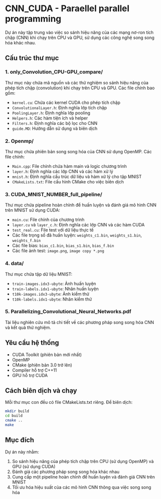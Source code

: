 # CNN_CUDA - Paraellel parallel programming

Dự án này tập trung vào việc so sánh hiệu năng của các mạng nơ-ron tích chập (CNN) khi chạy trên CPU và GPU, sử dụng các công nghệ song song hóa khác nhau.

## Cấu trúc thư mục

### 1. only_Convolution_CPU-GPU_compare/
Thư mục này chứa mã nguồn và các thử nghiệm so sánh hiệu năng của phép tích chập (convolution) khi chạy trên CPU và GPU. Các file chính bao gồm:
- `kernel.cu`: Chứa các kernel CUDA cho phép tích chập
- `ConvolutionalLayer.h`: Định nghĩa lớp tích chập
- `PoolingLayer.h`: Định nghĩa lớp pooling
- `Helpers.h`: Các hàm tiện ích và helper
- `Filters.h`: Định nghĩa các bộ lọc cho CNN
- `guide.MD`: Hướng dẫn sử dụng và biên dịch

### 2. Openmp/
Thư mục chứa phiên bản song song hóa của CNN sử dụng OpenMP. Các file chính:
- `Main.cpp`: File chính chứa hàm main và logic chương trình
- `layer.h`: Định nghĩa các lớp CNN và các hàm xử lý
- `mnist.h`: Định nghĩa cấu trúc dữ liệu và hàm xử lý cho tập MNIST
- `CMakeLists.txt`: File cấu hình CMake cho việc biên dịch

### 3. CUDA_MNIST_NUMBER_full_pipeline/
Thư mục chứa pipeline hoàn chỉnh để huấn luyện và đánh giá mô hình CNN trên MNIST sử dụng CUDA:
- `main.cu`: File chính của chương trình
- `layer.cu` và `layer_c.h`: Định nghĩa các lớp CNN và các hàm CUDA
- `test_real.cu`: File test với dữ liệu thực tế
- Các file trọng số đã huấn luyện: `weights_c1.bin`, `weights_s1.bin`, `weights_f.bin`
- Các file bias: `bias_c1.bin`, `bias_s1.bin`, `bias_f.bin`
- Các file ảnh test: `image.png`, `image copy *.png`

### 4. data/
Thư mục chứa tập dữ liệu MNIST:
- `train-images.idx3-ubyte`: Ảnh huấn luyện
- `train-labels.idx1-ubyte`: Nhãn huấn luyện
- `t10k-images.idx3-ubyte`: Ảnh kiểm thử
- `t10k-labels.idx1-ubyte`: Nhãn kiểm thử

### 5. Parallelizing_Convolutional_Neural_Networks.pdf
Tài liệu nghiên cứu mô tả chi tiết về các phương pháp song song hóa CNN và kết quả thử nghiệm.

## Yêu cầu hệ thống
- CUDA Toolkit (phiên bản mới nhất)
- OpenMP
- CMake (phiên bản 3.0 trở lên)
- Compiler hỗ trợ C++11
- GPU hỗ trợ CUDA

## Cách biên dịch và chạy
Mỗi thư mục con đều có file CMakeLists.txt riêng. Để biên dịch:
```bash
mkdir build
cd build
cmake ..
make
```

## Mục đích
Dự án này nhằm:
1. So sánh hiệu năng của phép tích chập trên CPU (sử dụng OpenMP) và GPU (sử dụng CUDA)
2. Đánh giá các phương pháp song song hóa khác nhau
3. Cung cấp một pipeline hoàn chỉnh để huấn luyện và đánh giá CNN trên MNIST
4. Tối ưu hóa hiệu suất của các mô hình CNN thông qua việc song song hóa 